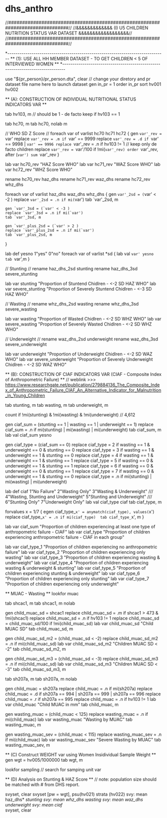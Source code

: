 # dhs_anthro


//##############################################################################//
//&&&&&&&&&&&&& (I) U5 CHILDREN NUTRITION STATUS VAR DATASET &&&&&&&&&&&&&&&&&&//
//##############################################################################//


*-------------------------------------------------------------------------------
** (1): USE ALL HH MEMBER DATASET - TO GET CHILDREN < 5 OF INTERVIEWED WOMEN **
*-------------------------------------------------------------------------------

use "${pr_person}/pr_person.dta", clear // change your diretory and pr dataset file name here to launch dataset
gen in_pr = 1
order in_pr
sort hv001 hv002

** (A): CONSTRUCTION OF INDIVIDUAL NUTRITIONAL STATUS INDICATORS VAR **

tab hv103, m // should be 1 - de facto
keep if hv103 == 1


tab hc70, m
tab hc70, nolab m

// WHO SD Z Score //
foreach var of varlist hc70 hc71 hc72 {
	gen `var'_rev = `var'
	replace `var'_rev = .m if `var' == 9999
	replace `var'_rev = .d if `var' == 9998 | `var' == 9996
	replace `var'_rev = .n if hv103 != 1 // keep only de facto children
	replace `var'_rev = `var'/100 if !mi(`var'_rev)
	order `var'_rev, after (`var')
	sum `var'_rev
}

lab var hc70_rev "HAZ Score WHO"
lab var hc71_rev "WAZ Score WHO"
lab var hc72_rev "WHZ Score WHO"

rename hc70_rev haz_dhs
rename hc71_rev waz_dhs
rename hc72_rev whz_dhs


foreach var of varlist haz_dhs waz_dhs whz_dhs {
	gen `var'_2sd = (`var' < -2 )
	replace `var'_2sd = .n if mi(`var')
	tab `var'_2sd, m
	
	gen `var'_3sd = (`var' < -3 )
	replace `var'_3sd = .n if mi(`var')
	tab `var'_3sd, m
	
	gen `var'_plus_2sd = (`var' > 2 )
	replace `var'_plus_2sd = .n if mi(`var')
	tab `var'_plus_2sd, m
}

lab def yesno 1"yes" 0"no"
foreach var of varlist *sd {
	lab val `var' yesno
	tab `var',m
}

// Stunting //
rename haz_dhs_2sd stunting
rename haz_dhs_3sd severe_stunting

lab var stunting "Proportion of Stuntend Chidlren - <-2 SD HAZ WHO"
lab var severe_stunting "Proportion of Severely Stuntend Chidlren - <-3 SD HAZ WHO"


// Wasting //
rename whz_dhs_2sd wasting 
rename whz_dhs_3sd severe_wasting 

lab var wasting "Proportion of Wasted Chidlren - <-2 SD WHZ WHO"
lab var severe_wasting "Proportion of Severely Wasted Chidlren - <-2 SD WHZ WHO"

// Underweight //
rename waz_dhs_2sd underweight
rename waz_dhs_3sd severe_underweight

lab var underweight "Proportion of Underweight Chidlren - <-2 SD WAZ WHO"
lab var severe_underweight "Proportion of Severely Underweight Chidlren - <-2 SD WAZ WHO"

** (B): CONSTRUCTION OF CIAF INDICATORS VAR (CIAF - Composite Index of Anthropometric Failure) **
// weblink >>> https://www.researchgate.net/publication/279884136_The_Composite_Index_of_Anthropometric_Failure_CIAF_An_Alternative_Indicator_for_Malnutrition_in_Young_Children

tab stunting, m
tab wasting, m
tab underweight, m

count if !mi(stunting) & !mi(wasting) & !mi(underweight) // 4,612

gen ciaf_sum = (stunting == 1 | wasting == 1 | underweight == 1)
replace ciaf_sum = .n if mi(stunting) | mi(wasting) | mi(underweight)
tab ciaf_sum, m
lab val ciaf_sum yesno

gen ciaf_type = (ciaf_sum == 0)
replace ciaf_type = 2 if wasting == 1 & underweight == 0 & stunting == 0
replace ciaf_type = 3 if wasting == 1 & underweight == 1 & stunting == 0
replace ciaf_type = 4 if wasting == 1 & underweight == 1 & stunting == 1
replace ciaf_type = 5 if wasting == 0 & underweight == 1 & stunting == 1 
replace ciaf_type = 6 if wasting == 0 & underweight == 0 & stunting == 1
replace ciaf_type = 7 if wasting == 0 & underweight == 1 & stunting == 0
replace ciaf_type = .n if mi(stunting) | mi(wasting) | mi(underweight)

lab def ciaf 1"No Failure" 2"Wasting Only" 3"Wasting & Underweight" ///
		4"Wasting, Stunting and Underweight" 5"Stunting and Underweight" ///
		6"Stunting Only" 7"Underweight Only"
lab val ciaf_type ciaf
tab ciaf_type, m

forvalues x = 1/7 {
	egen ciaf_type_`x' = anymatch(ciaf_type), values(`x')
	replace ciaf_type_`x' = .n if mi(ciaf_type) 
	tab ciaf_type_`x', m
}

lab var ciaf_sum "Proportion of children experiencing at least one type of anthropometric failure - CIAF"
lab var ciaf_type "Proportion of children experiencing anthropometric failure - CIAF in each group" 

lab var ciaf_type_1 "Proportion of children experiencing no anthropometric failure" 
lab var ciaf_type_2 "Proportion of children experiencing only wasting" 
lab var ciaf_type_3 "Proportion of children experiencing wasting & underweight" 
lab var ciaf_type_4 "Proportion of children experiencing wasting & underweight & stunting" 
lab var ciaf_type_5 "Proportion of children experiencing stunting & underweight" 
lab var ciaf_type_6 "Proportion of children experiencing only stunting" 
lab var ciaf_type_7 "Proportion of children experiencing only underweight" 


** MUAC - Wasting **
lookfor muac

tab shcac1, m
tab shcac1, m nolab

gen child_muac_sd = shcac1
replace child_muac_sd = .m if shcac1 > 473 & !mi(shcac1)
replace child_muac_sd = .n if hv103 != 1
replace child_muac_sd = child_muac_sd/100 if !mi(child_muac_sd)
lab var child_muac_sd "Child MUAC SD"
tab child_muac_sd, m

gen child_muac_sd_m2		= (child_muac_sd < -2) 
replace child_muac_sd_m2 	= .n if mi(child_muac_sd)
lab var child_muac_sd_m2 "Children MUAC SD < -2"
tab  child_muac_sd_m2, m

gen child_muac_sd_m3		= (child_muac_sd < -3) 
replace child_muac_sd_m3 	= .n if mi(child_muac_sd)
lab var child_muac_sd_m3 "Children MUAC SD < -3"
tab  child_muac_sd_m3, m


tab sh207a, m
tab sh207a, m nolab 

gen child_muac = sh207a 
replace child_muac = .n if mi(sh207a)
replace child_muac = .d if sh207a == 994 | sh207a == 999 | sh207a == 996
replace child_muac = .r if sh207a == 995
replace child_muac = .n if hv103 != 1
lab var child_muac "Child MUAC in mm"
tab child_muac, m

gen wasting_muac		= (child_muac < 125)
replace wasting_muac	= .n if mi(child_muac)
lab var wasting_muac "Wasting by MUAC"
tab wasting_muac, m

gen wasting_muac_sev		= (child_muac < 115)
replace wasting_muac_sev	= .n if mi(child_muac)
lab var wasting_muac_sev "Severe Wasting by MUAC"
tab wasting_muac_sev, m

** (C) Construct WEIGHT var using Women Insidividual Sample Weight **
gen wgt = hv005/1000000
tab wgt, m

lookfor sampling // search for samping unit var

** (D) Analysis on Stunting & HAZ Score **
// note: population size should be matched with # from DHS report.


svyset, clear
svyset [pw = wgt], psu(hv021) strata (hv022)
svy: mean haz_dhs* *stunting 
svy: mean whz_dhs* *wasting 
svy: mean waz_dhs* *underweight 
svy: mean ciaf*  
svyset, clear

